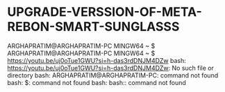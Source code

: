 # UPGRADE-VERSSION-OF-META-REBON-SMART-SUNGLASSS
ARGHAPRATIM@ARGHAPRATIM-PC MINGW64 ~ $ ARGHAPRATIM@ARGHAPRATIM-PC MINGW64 ~ $ https://youtu.be/uj0oTue1GWU?si=h-das3rdDNJM4DZw bash: https://youtu.be/uj0oTue1GWU?si=h-das3rdDNJM4DZw: No such file or directory bash: ARGHAPRATIM@ARGHAPRATIM-PC: command not found bash: $: command not found bash: bash:: command not found
